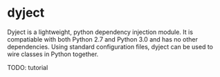 dyject
======

Dyject is a lightweight, python dependency injection module. It is compatiable with both Python 2.7 and Python 3.0 and has no other dependencies. Using standard configuration files, dyject can be used to wire classes in Python together.

TODO: tutorial